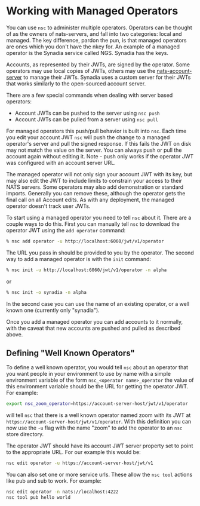 # Working with Managed Operators

You can use `nsc` to administer multiple operators. Operators can be thought of as the owners of nats-servers, and fall into two categories: local and managed. The key difference, pardon the pun, is that managed operators are ones which you don't have the nkey for. An example of a managed operator is the Synadia service called NGS. Synadia has the keys.

Accounts, as represented by their JWTs, are signed by the operator. Some operators may use local copies of JWTs, others may use the [nats-account-server](../nas/README.md) to manage their JWTs. Synadia uses a custom server for their JWTs that works similarly to the open-sourced account server.

There are a few special commands when dealing with server based operators:

* Account JWTs can be pushed to the server using `nsc push`
* Account JWTs can be pulled from a server using `nsc pull`

For managed operators this push/pull behavior is built into `nsc`. Each time you edit your account JWT `nsc` will push the change to a managed operator's server and pull the signed response. If this fails the JWT on disk may not match the value on the server. You can always push or pull the account again without editing it. Note - push only works if the operator JWT was configured with an account server URL.

The managed operator will not only sign your account JWT with its key, but may also edit the JWT to include limits to constrain your access to their NATS servers. Some operators may also add demonstration or standard imports. Generally you can remove these, although the operator gets the final call on all Account edits. As with any deployment, the managed operator doesn't track user JWTs.

To start using a managed operator you need to tell `nsc` about it. There are a couple ways to do this. First you can manually tell `nsc` to download the operator JWT using the `add operator` command:

```bash
% nsc add operator -u http://localhost:6060/jwt/v1/operator
```

The URL you pass in should be provided to you by the operator. The second way to add a managed operator is with the `init` command:

```bash
% nsc init -u http://localhost:6060/jwt/v1/operator -n alpha
```

or

```bash
% nsc init -o synadia -n alpha
```

In the second case you can use the name of an existing operator, or a well known one (currently only "synadia").

Once you add a managed operator you can add accounts to it normally, with the caveat that new accounts are pushed and pulled as described above.

## Defining "Well Known Operators"

To define a well known operator, you would tell `nsc` about an operator that you want people in your environment to use by name with a simple environment variable of the form `nsc_<operator name>_operator` the value of this environment variable should be the URL for getting the operator JWT. For example:

```bash
export nsc_zoom_operator=https://account-server-host/jwt/v1/operator
```

will tell `nsc` that there is a well known operator named zoom with its JWT at `https://account-server-host/jwt/v1/operator`. With this definition you can now use the `-u` flag with the name "zoom" to add the operator to an `nsc` store directory.

The operator JWT should have its account JWT server property set to point to the appropriate URL. For our example this would be:

```bash
nsc edit operator -u https://account-server-host/jwt/v1
```

You can also set one or more service urls. These allow the `nsc tool` actions like pub and sub to work. For example:

```bash
nsc edit operator -n nats://localhost:4222
nsc tool pub hello world
```
